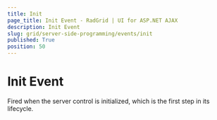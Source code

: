 ```yaml
---
title: Init
page_title: Init Event - RadGrid | UI for ASP.NET AJAX
description: Init Event
slug: grid/server-side-programming/events/init
published: True
position: 50
---
```


# Init Event

Fired when the server control is initialized, which is the first step in its lifecycle.
